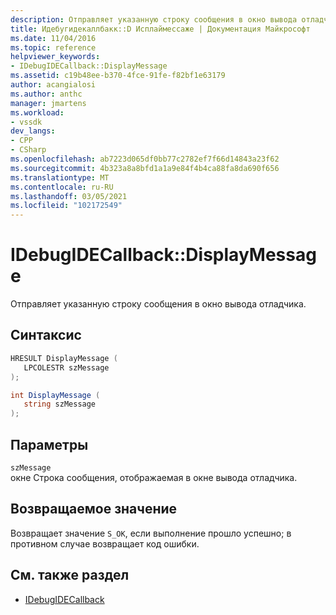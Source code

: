 ```yaml
---
description: Отправляет указанную строку сообщения в окно вывода отладчика.
title: Идебугидекаллбакк::D Исплаймессаже | Документация Майкрософт
ms.date: 11/04/2016
ms.topic: reference
helpviewer_keywords:
- IDebugIDECallback::DisplayMessage
ms.assetid: c19b48ee-b370-4fce-91fe-f82bf1e63179
author: acangialosi
ms.author: anthc
manager: jmartens
ms.workload:
- vssdk
dev_langs:
- CPP
- CSharp
ms.openlocfilehash: ab7223d065df0bb77c2782ef7f66d14843a23f62
ms.sourcegitcommit: 4b323a8a8bfd1a1a9e84f4b4ca88fa8da690f656
ms.translationtype: MT
ms.contentlocale: ru-RU
ms.lasthandoff: 03/05/2021
ms.locfileid: "102172549"
---
```

# <a name="idebugidecallbackdisplaymessage"></a>IDebugIDECallback::DisplayMessage
Отправляет указанную строку сообщения в окно вывода отладчика.

## <a name="syntax"></a>Синтаксис

```cpp
HRESULT DisplayMessage (
   LPCOLESTR szMessage
);
```

```csharp
int DisplayMessage (
   string szMessage
);
```

## <a name="parameters"></a>Параметры
`szMessage`\
окне Строка сообщения, отображаемая в окне вывода отладчика.

## <a name="return-value"></a>Возвращаемое значение
 Возвращает значение `S_OK`, если выполнение прошло успешно; в противном случае возвращает код ошибки.

## <a name="see-also"></a>См. также раздел
- [IDebugIDECallback](../../../extensibility/debugger/reference/idebugidecallback.md)
